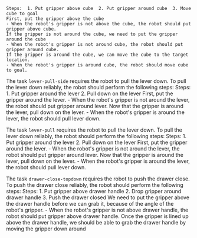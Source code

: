 
    Steps:  1. Put gripper above cube  2. Put gripper around cube  3. Move cube to goal
    First, put the gripper above the cube
    - When the robot's gripper is not above the cube, the robot should put gripper above cube.
    If the gripper is not around the cube, we need to put the gripper around the cube
    - When the robot's gripper is not around cube, the robot should put gripper around cube.
    If the gripper is around the cube, we can move the cube to the target location.
    - When the robot's gripper is around cube, the robot should move cube to goal.


The task `lever-pull-side` requires the robot to pull the lever down.
To pull the lever down reliably, the robot should perform the following steps:
    Steps:  1. Put gripper around the lever  2. Pull down on the lever
    First, put the gripper around the lever.
    - When the robot's gripper is not around the lever, the robot should put gripper around lever.
    Now that the gripper is around the lever, pull down on the lever.
    - When the robot's gripper is around the lever, the robot should pull lever down.

The task `lever-pull` requires the robot to pull the lever down.
To pull the lever down reliably, the robot should perform the following steps:
    Steps:  1. Put gripper around the lever  2. Pull down on the lever
    First, put the gripper around the lever.
    - When the robot's gripper is not around the lever, the robot should put gripper around lever.
    Now that the gripper is around the lever, pull down on the lever.
    - When the robot's gripper is around the lever, the robot should pull lever down.

The task `drawer-close-topdown` requires the robot to push the drawer close.
To push the drawer close reliably, the robot should perform the following steps:
    Steps:  1. Put gripper above drawer handle  2. Drop gripper around drawer handle  3. Push the drawer closed
    We need to put the gripper above the drawer handle before we can grab it, because of the angle of the robot's gripper.
    - When the robot's gripper is not above drawer handle, the robot should put gripper above drawer handle.
    Once the gripper is lined up above the drawer handle, we should be able to grab the drawer handle by moving the gripper down around